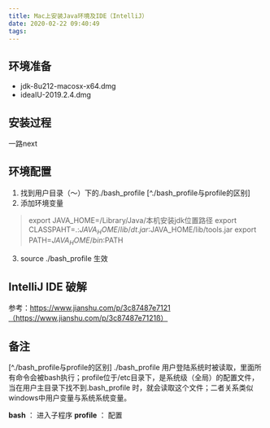 ```yaml
---
title: Mac上安装Java环境及IDE（IntelliJ）
date: 2020-02-22 09:40:49
tags:
---
```


## 环境准备

- jdk-8u212-macosx-x64.dmg
- ideaIU-2019.2.4.dmg

## 安装过程

一路next

## 环境配置

1. 找到用户目录（～）下的./bash_profile [^./bash_profile与profile的区别]
2. 添加环境变量
> export JAVA_HOME=/Library/Java/本机安装jdk位置路径
> export CLASSPAHT=.:$JAVA_HOME/lib/dt.jar:$JAVA_HOME/lib/tools.jar
> export PATH=$JAVA_HOME/bin:$PATH
3. source ./bash_profile 生效

## IntelliJ IDE 破解
参考：https://www.jianshu.com/p/3c87487e7121（https://www.jianshu.com/p/3c87487e7121ß）


## 备注
[^./bash_profile与profile的区别] ./bash_profile 用户登陆系统时被读取，里面所有命令会被bash执行；profile位于/etc目录下，是系统级（全局）的配置文件，当在用户主目录下找不到.bash_profile 时，就会读取这个文件；二者关系类似windows中用户变量与系统系统变量。

**bash** ： 进入子程序
**profile** ： 配置





